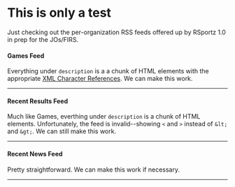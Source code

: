 This is only a test
==============
Just checking out the per-organization RSS feeds offered up by RSportz 1.0 in prep for the JOs/FIRS.  


#### Games Feed
Everything under `description` is a a chunk of HTML elements with the appropriate [XML Character References](XML_character_references).  We can make this work.

---

#### Recent Results Feed
Much like Games, everthing under `description` is a chunk of HTML elements.  Unfortunately, the feed is invalid--showing `<` and `>` instead of `&lt;` and `&gt;`.  We can still make this work.

---

#### Recent News Feed
Pretty straightforward.  We can make this work if necessary.

---